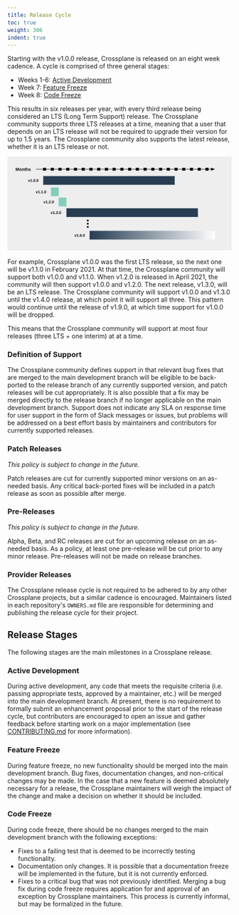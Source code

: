 ```yaml
---
title: Release Cycle
toc: true
weight: 306
indent: true
---
```


Starting with the v1.0.0 release, Crossplane is released on an eight week
cadence. A cycle is comprised of three general stages:

- Weeks 1-6: [Active Development]
- Week 7: [Feature Freeze]
- Week 8: [Code Freeze]

This results in six releases per year, with every third release being considered
an LTS (Long Term Support) release. The Crossplane community supports three LTS
releases at a time, meaning that a user that depends on an LTS release will not
be required to upgrade their version for up to 1.5 years. The Crossplane
community also supports the latest release, whether it is an LTS release or not.

![Release Diagram](../media/crossplane-releases.png)

For example, Crossplane v1.0.0 was the first LTS release, so the next one will
be v1.1.0 in February 2021. At that time, the Crossplane community will support
both v1.0.0 and v1.1.0. When v1.2.0 is released in April 2021, the community
will then support v1.0.0 and v1.2.0. The next release, v1.3.0, will be an LTS
release. The Crossplane community will support v1.0.0 and v1.3.0 until the
v1.4.0 release, at which point it will support all three. This pattern would
continue until the release of v1.9.0, at which time support for v1.0.0 will be
dropped.

This means that the Crossplane community will support at most four releases
(three LTS + one interim) at at a time.

### Definition of Support

The Crossplane community defines support in that relevant bug fixes that are
merged to the main development branch will be eligible to be back-ported to the
release branch of any currently supported version, and patch releases will be
cut appropriately. It is also possible that a fix may be merged directly to the
release branch if no longer applicable on the main development branch. Support
does not indicate any SLA on response time for user support in the form of Slack
messages or issues, but problems will be addressed on a best effort basis by
maintainers and contributors for currently supported releases.

### Patch Releases

_This policy is subject to change in the future._

Patch releases are cut for currently supported minor versions on an as-needed
basis. Any critical back-ported fixes will be included in a patch release as
soon as possible after merge.

### Pre-Releases

_This policy is subject to change in the future._

Alpha, Beta, and RC releases are cut for an upcoming release on an as-needed
basis. As a policy, at least one pre-release will be cut prior to any minor
release. Pre-releases will not be made on release branches.

### Provider Releases

The Crossplane release cycle is not required to be adhered to by any other
Crossplane projects, but a similar cadence is encouraged. Maintainers listed in
each repository's `OWNERS.md` file are responsible for determining and
publishing the release cycle for their project.

## Release Stages

The following stages are the main milestones in a Crossplane release.

### Active Development

During active development, any code that meets the requisite criteria (i.e.
passing appropriate tests, approved by a maintainer, etc.) will be merged into
the main development branch. At present, there is no requirement to formally
submit an enhancement proposal prior to the start of the release cycle, but
contributors are encouraged to open an issue and gather feedback before starting
work on a major implementation (see [CONTRIBUTING.md] for more information).

### Feature Freeze

During feature freeze, no new functionality should be merged into the main
development branch. Bug fixes, documentation changes, and non-critical changes
may be made. In the case that a new feature is deemed absolutely necessary for a
release, the Crossplane maintainers will weigh the impact of the change and make
a decision on whether it should be included. 

### Code Freeze

During code freeze, there should be no changes merged to the main development
branch with the following exceptions:
- Fixes to a failing test that is deemed to be incorrectly testing
  functionality.
- Documentation only changes. It is possible that a documentation freeze will be
  implemented in the future, but it is not currently enforced.
- Fixes to a critical bug that was not previously identified. Merging a bug fix
  during code freeze requires application for and approval of an exception by
  Crossplane maintainers. This process is currently informal, but may be
  formalized in the future.



<!-- Named links -->

[Active Development]: #active-development
[Feature Freeze]: #feature-freeze
[Code Freeze]: #code-freeze
[CONTRIBUTING.md]: https://github.com/crossplane/crossplane/blob/master/CONTRIBUTING.md
